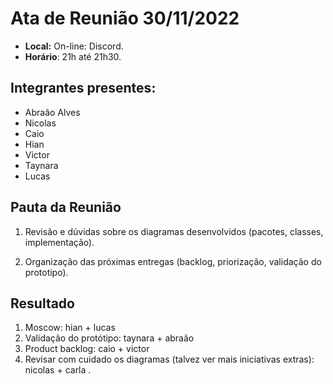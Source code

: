 # Ata de Reunião 30/11/2022

- **Local:** On-line: Discord.
- **Horário**: 21h até 21h30.

## Integrantes presentes:
- Abraão Alves
- Nicolas 
- Caio
- Hian
- Victor
- Taynara
- Lucas

## Pauta da Reunião


1. Revisão e dúvidas sobre os diagramas desenvolvidos (pacotes, classes, implementação).

2. Organização das próximas entregas (backlog, priorização, validação do prototipo).

## Resultado

1. Moscow: hian + lucas
2. Validação do protótipo: taynara + abraão 
3. Product backlog: caio + victor
4. Revisar com cuidado os diagramas (talvez ver mais iniciativas extras): nicolas + carla .
